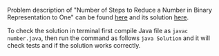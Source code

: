 Problem description of "Number of Steps to Reduce a Number in Binary Representation to One" can be found [here](https://leetcode.com/problems/number-of-steps-to-reduce-a-number-in-binary-representation-to-one/) and its solution [here](https://github.com/aurimas13/Solutions-To-Problems/blob/main/LeetCode/Java%20Solutions/Number%20of%20Steps%20to%20Reduce%20a%20Number%20in%20Binary%20Representation%20to%20One/number.java).

To check the solution in terminal first compile Java file as `javac number.java`, then run the command as follows `java Solution` and it will check tests and if the solution works correctly.
